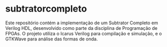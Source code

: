 # subtratorcompleto
Este repositório contém a implementação de um Subtrator Completo em Verilog HDL, desenvolvido como parte da disciplina de Programação de FPGAs. O projeto utiliza o Icarus Verilog para compilação e simulação, e o GTKWave para análise das formas de onda.

